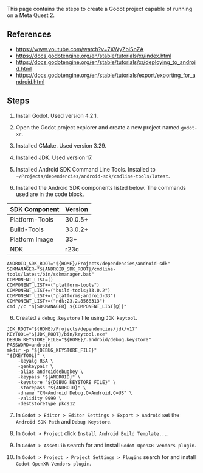 This page contains the steps to create a Godot project capable of running on a Meta Quest 2.

## References

- https://www.youtube.com/watch?v=7XWyZblSnZA
- https://docs.godotengine.org/en/stable/tutorials/xr/index.html
- https://docs.godotengine.org/en/stable/tutorials/xr/deploying_to_android.html
- https://docs.godotengine.org/en/stable/tutorials/export/exporting_for_android.html

## Steps

1. Install Godot. Used version 4.2.1.

2. Open the Godot project explorer and create a new project named `godot-xr`.

2. Installed CMake. Used version 3.29.

3. Installed JDK. Used version 17.

4. Installed Android SDK Command Line Tools. Installed to `~/Projects/dependencies/android-sdk/cmdline-tools/latest`.

5. Installed the Android SDK components listed below. The commands used are in the code block.

|SDK Component  |Version |
|:--------------|:-------|
|Platform-Tools |30.0.5+ |
|Build-Tools    |33.0.2+ |
|Platform Image |33+     |
|NDK            |r23c    |

```
ANDROID_SDK_ROOT="${HOME}/Projects/dependencies/android-sdk"
SDKMANAGER="${ANDROID_SDK_ROOT}/cmdline-tools/latest/bin/sdkmanager.bat"
COMPONENT_LIST=()
COMPONENT_LIST+=("platform-tools")
COMPONENT_LIST+=("build-tools;33.0.2")
COMPONENT_LIST+=("platforms;android-33")
COMPONENT_LIST+=("ndk;23.2.8568313")
cmd //c "${SDKMANAGER} ${COMPONENT_LIST[@]}"
```

6. Created a `debug.keystore` file using `JDK keytool`.

```
JDK_ROOT="${HOME}/Projects/dependencies/jdk/v17"
KEYTOOL="${JDK_ROOT}/bin/keytool.exe"
DEBUG_KEYSTORE_FILE="${HOME}/.android/debug.keystore"
PASSWORD=android
mkdir -p "${DEBUG_KEYSTORE_FILE}"
"${KEYTOOL}" \
    -keyalg RSA \
    -genkeypair \
    -alias androiddebugkey \
    -keypass "${ANDROID}" \
    -keystore "${DEBUG_KEYSTORE_FILE}" \
    -storepass "${ANDROID}" \
    -dname "CN=Android Debug,O=Android,C=US" \
    -validity 9999 \
    -deststoretype pkcs12
```

7. In `Godot > Editor > Editor Settings > Export > Android` set the `Android SDK Path` and `Debug Keystore`.

8. In `Godot > Project` click `Install Android Build Template...`.

9. In `Godot > AssetLib` search for and install `Godot OpenXR Vendors plugin`.

10. In `Godot > Project > Project Settings > Plugins` search for and install `Godot OpenXR Vendors plugin`.

